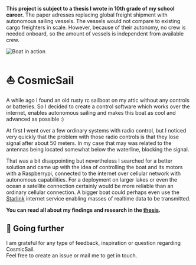 **This project is subject to a thesis I wrote in 10th grade of my school career.**
The paper adresses replacing global freight shipment with autonomous sailing vessels.
The vessels would not compare to existing cargo freighters in scale. 
However, because of their autonomy, no crew is needed onboard,
so the amount of vessels is independent from available crew.

![Boat in action](https://github.com/Adwirawien/CosmicSail/blob/master/_MG_3018.JPG)

# ⛵️ CosmicSail

A while ago I found an old rusty rc sailboat on my attic without any controls or batteries.
So I decided to create a control software which works over the internet, enables autonomous sailing
and makes this boat as cool and advanced as possible :)

At first I went over a few ordinary systems with radio control, but
I noticed very quickly that the problem with those radio controls is that they lose signal after about 50 meters.
In my case that may was related to the antennas being located somewhat below the waterline, blocking the signal.

That was a bit disappointing but nevertheless I searched for a better solution and
came up with the idea of controlling the boat and its motors with a Raspberrypi, 
connected to the internet over cellular network with autonomous capabilities.
For a deployment on larger lakes or even the ocean a satellite connection certainly would be more reliable than an ordinary cellular connection. 
A bigger boat could perhaps even use the [Starlink](https://www.starlink.com) internet service enabling masses of realtime data to be transmitted.

**You can read all about my findings and research in the [thesis](https://github.com/Adwirawien/CosmicSail/blob/e7251dcad78da7d9d83650c1983b1da7fa3444a7/science/Autonomer%20Gu%CC%88tertransport%20mit%20Segelschiffen.pdf).**

## 🚧 Going further

I am grateful for any type of feedback, inspiration or question regarding CosmicSail.<br>
Feel free to create an issue or mail me to get in touch.

